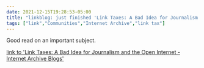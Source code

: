```yaml
---
date: 2021-12-15T19:28:53-05:00
title: "linkblog: just finished 'Link Taxes: A Bad Idea for Journalism and the Open Internet - Internet Archive Blogs'"
tags: ["link","Communities","Internet Archive","link tax"]
---
```

Good read on an important subject.
 
[link to 'Link Taxes: A Bad Idea for Journalism and the Open Internet - Internet Archive Blogs'](https://blog.archive.org/2021/12/15/link-taxes-a-bad-idea-for-journalism-and-the-open-internet/)
